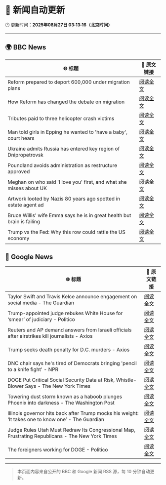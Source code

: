 # 🧠 新闻自动更新

🕒 更新时间：**2025年08月27日 03:13:16（北京时间）**

---

## 🌍 BBC News

| 🌐 标题 | 🔗 原文链接 |
|--------|-------------|
| Reform prepared to deport 600,000 under migration plans | [阅读全文](https://www.bbc.com/news/articles/c5yk4r5e514o?at_medium=RSS&at_campaign=rss) |
| How Reform has changed the debate on migration | [阅读全文](https://www.bbc.com/news/articles/c707g9rj9wqo?at_medium=RSS&at_campaign=rss) |
| Tributes paid to three helicopter crash victims | [阅读全文](https://www.bbc.com/news/articles/cdd3jzl31j8o?at_medium=RSS&at_campaign=rss) |
| Man told girls in Epping he wanted to 'have a baby', court hears | [阅读全文](https://www.bbc.com/news/articles/ckgy00rdzk7o?at_medium=RSS&at_campaign=rss) |
| Ukraine admits Russia has entered key region of Dnipropetrovsk | [阅读全文](https://www.bbc.com/news/articles/c17n1p24yv9o?at_medium=RSS&at_campaign=rss) |
| Poundland avoids administration as restructure approved | [阅读全文](https://www.bbc.com/news/articles/cdd3j3g0e5no?at_medium=RSS&at_campaign=rss) |
| Meghan on who said 'I love you' first, and what she misses about UK | [阅读全文](https://www.bbc.com/news/articles/cp94ly9x9y4o?at_medium=RSS&at_campaign=rss) |
| Artwork looted by Nazis 80 years ago spotted in estate agent ad | [阅读全文](https://www.bbc.com/news/articles/cq68dze2l71o?at_medium=RSS&at_campaign=rss) |
| Bruce Willis' wife Emma says he is in great health but brain is failing | [阅读全文](https://www.bbc.com/news/articles/c4gzkp8nzy0o?at_medium=RSS&at_campaign=rss) |
| Trump vs the Fed: Why this row could rattle the US economy | [阅读全文](https://www.bbc.com/news/articles/clydvlx504eo?at_medium=RSS&at_campaign=rss) |

## 📰 Google News

| 🌐 标题 | 🔗 原文链接 |
|--------|-------------|
| Taylor Swift and Travis Kelce announce engagement on social media - The Guardian | [阅读全文](https://news.google.com/rss/articles/CBMihgFBVV95cUxOZ0gyam9RSHJkMDBwWWpGOFNSUnpaSk5KakNJUDJFMElGLUVYcUFmWTh3ZmRNUzc2LUNIZkxGY2N4eGlYWE5GZ2N3LVZxWjNuQmVRaFc4R05FSVl5TlpZamd2SjM3SlFfdnZSVExFUjRNQnJHM2JvT1hMRmRYbk1hYW9BRGxYdw?oc=5) |
| Trump-appointed judge rebukes White House for ‘smear’ of judiciary - Politico | [阅读全文](https://news.google.com/rss/articles/CBMikAFBVV95cUxPQ3VmdVlITFE0czBHcEQwY1Q4ZHE0UHdvUUt4NTc2MExtTnY0eHRTTzBfYm1ndVVLMDBKVzdIYzA4Y0tQeHlvLXRVdGhTOWdyV056S1RVOE0wTnN4Q215cWQwdWg0cjVoV1J6eWV2S1ZuZ2FvM3dWVlp5MzhEeWp4UWFaVm83MFB4dFVSMmRadG8?oc=5) |
| Reuters and AP demand answers from Israeli officials after airstrikes kill journalists - Axios | [阅读全文](https://news.google.com/rss/articles/CBMifkFVX3lxTFA0VzlKUEJ4cHVPYTVuWk1ma1hfYk1DVG16bWNzNHBBX05oc3R1dkhvelBRblJkVllUaVhfWU1qaFJNMm85NjVSSGFIR1R3ZFlUaEZLSFNaX1ZqdFFhWjBrXzlLREVtV0kxdzYzQWJNZkxiQi1McHFiNHBGWU1vQQ?oc=5) |
| Trump seeks death penalty for D.C. murders - Axios | [阅读全文](https://news.google.com/rss/articles/CBMikAFBVV95cUxOWlJldmxQQ08zU2hBaEVFcUl0eTZXbV9renEzMDhGWXdhRzBQaEhxa1dpa05selgyejdUUGxnUEVfSWpqaGMxeHFRMF9HZUlHT3NGRnVNbTRBV1pqV3hELXRQdS1CM01HbXQyR09CS05SVndVY1dWdHo0YVpYNlo0aTZtNUpTM3A4NVBTMG9pWDI?oc=5) |
| DNC chair says he's tired of Democrats bringing 'pencil to a knife fight' - NPR | [阅读全文](https://news.google.com/rss/articles/CBMiigFBVV95cUxOWVMta2JZMWlXam8yUVBfMmUzOHVYXzFLQlFOSExtSTdMeFNoeHlINzFITWctQU9oTUc1R1ozRnlLQUZxZkJIdHVOTVpUdGZ1Vk5ocURVR1VFc2NNZjhDZTBoUnc4YUFLWGwtWmNzbkxVcWhUTVBzZjVoSVRvb2dhdE45Z21mTm1nbVE?oc=5) |
| DOGE Put Critical Social Security Data at Risk, Whistle-Blower Says - The New York Times | [阅读全文](https://news.google.com/rss/articles/CBMigwFBVV95cUxQQWIyNmhfNzh3UW5ZZmFfZUJFU2VBeEJUaGE1UGUwZVpVdC1Cbm95Z3lMVklqR1dYcDBDXzhWTG8xWHhTdG5HbEZwdU9UMmtGME5oajZjYTVYSWNXZDY1UmZSRmNLVElIWFhCODk1WERNSjlyc2Vjd2FqOHpPZ0s3aTZUcw?oc=5) |
| Towering dust storm known as a haboob plunges Phoenix into darkness - The Washington Post | [阅读全文](https://news.google.com/rss/articles/CBMinAFBVV95cUxQbmNHXzRvcXhNVDBCNFZqdjFWeGlnaWJoQVpZTEMwOE9FQWxkS1pyQUM1Zk5iMF8zZUdIUUZtMXd2UGlDem1VNWlWZFhyYmZaeWtaYzNLdTczNEJpSEQ5LVlYTVhwWEZUQ1pFYTB2dmJ4VTE4YnJMclJyWDRXaG9OSG1Yb2wyYUVscDdJSEFoQ241VWQySTh5b0JVbTQ?oc=5) |
| Illinois governor hits back after Trump mocks his weight: ‘It takes one to know one’ - The Guardian | [阅读全文](https://news.google.com/rss/articles/CBMijgFBVV95cUxQNF9sYzIzZWh6UjR2SEk0alpMS2paVE9ZSGlMZlYtUnp3UlM5aHF6V295Z3diazhSNkgzNFVMZUxsV1RFYUxRX1JxNTdqd0Jxc1dOREtkMDloVzVWTzQyY21RbjNQNWRZUERTNGhUeHJfUUZPalU0UnFTQTdiY19mSk9OWnk0ejNEbVJwaVFR?oc=5) |
| Judge Rules Utah Must Redraw Its Congressional Map, Frustrating Republicans - The New York Times | [阅读全文](https://news.google.com/rss/articles/CBMiigFBVV95cUxPanV0d2lKOGkwT2VsUUhwSFBtRUVCdGxnX296a2REQUJZdjU5cFpCSVhsZm9qQU1RSDJPYXllb291Y0hBZXVuYVJJam1ubG1LTjg4aXVKY1Y0NERaZHdyYTdXUm9jNG1fS2pNengwQTJGVUkwX0xTT1p5WURHc3F6Z2xuQXkwMm0xeVE?oc=5) |
| The foreigners working for DOGE - Politico | [阅读全文](https://news.google.com/rss/articles/CBMiiAFBVV95cUxPZWJBbnR1S1NySnU5Rzg5M2hUV0FBQWEzTkM1Tk13NkNPSlJSWlNKQmk0b1ZFcnBWWkNGR0dZMHN1V0xlcER0c2hHX01idmVtRnZpU205eW5kcnQ0cklYeGNQUmRSRkw5WDRPU21QQjlyRkVnSDhNQ1hsekR2czRKUmlvOGRGMEI4?oc=5) |

---
> 本页面内容来自公开的 BBC 和 Google 新闻 RSS 源，每 10 分钟自动更新。